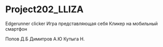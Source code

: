# Project202_LLIZA
Edgerunner clicker
Игра представляющая себя Кликер на мобильный смартфон

Попов Д.Б
Димитров А.Ю
Кутыга Н.
